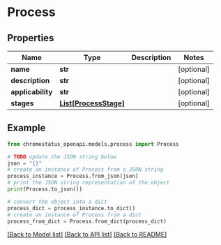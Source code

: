# Process


## Properties

Name | Type | Description | Notes
------------ | ------------- | ------------- | -------------
**name** | **str** |  | [optional] 
**description** | **str** |  | [optional] 
**applicability** | **str** |  | [optional] 
**stages** | [**List[ProcessStage]**](ProcessStage.md) |  | [optional] 

## Example

```python
from chromestatus_openapi.models.process import Process

# TODO update the JSON string below
json = "{}"
# create an instance of Process from a JSON string
process_instance = Process.from_json(json)
# print the JSON string representation of the object
print(Process.to_json())

# convert the object into a dict
process_dict = process_instance.to_dict()
# create an instance of Process from a dict
process_from_dict = Process.from_dict(process_dict)
```
[[Back to Model list]](../README.md#documentation-for-models) [[Back to API list]](../README.md#documentation-for-api-endpoints) [[Back to README]](../README.md)


